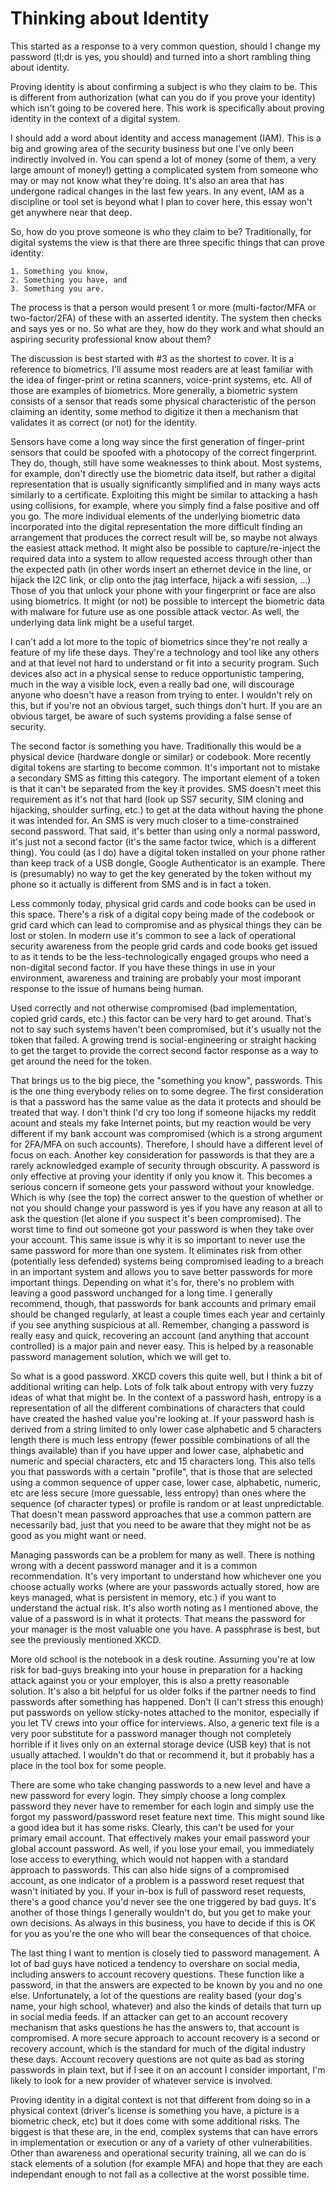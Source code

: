 # Thinking about Identity

This started as a response to a very common question, should I change my password (tl;dr is yes, you should) and turned into a short rambling thing about identity.

Proving identity is about confirming a subject is who they claim to be.  This is different from authorization (what can you do if you prove your identity) which isn't going to be covered here.  This work is specifically about proving identity in the context of a digital system.

I should add a word about identity and access management (IAM).  This is a big and growing area of the security business but one I've only been indirectly involved in.  You can spend a lot of money (some of them, a very large amount of money!) getting a complicated system from someone who may or may not know what they're doing.  It's also an area that has undergone radical changes in the last few years.  In any event, IAM as a discipline or tool set is beyond what I plan to cover here, this essay won't get anywhere near that deep.

So, how do you prove someone is who they claim to be?  Traditionally, for digital systems the view is that there are three specific things that can prove identity: 	

	1. Something you know,
	2. Something you have, and
	3. Something you are.

The process is that a person would present 1 or more (multi-factor/MFA or two-factor/2FA) of these with an asserted identity.  The system then checks and says yes or no.  So what are they, how do they work and what should an aspiring security professional know about them?

The discussion is best started with #3 as the shortest to cover.  It is a reference to biometrics.  I'll assume most readers are at least familiar with the idea of finger-print or retina scanners, voice-print systems, etc.  All of those are examples of biometrics.  More generally, a biometric system consists of a sensor that reads some physical characteristic of the person claiming an identity, some method to digitize it then a mechanism that validates it as correct (or not) for the identity.  

Sensors have come a long way since the first generation of finger-print sensors that could be spoofed with a photocopy of the correct fingerprint.  They do, though, still have some weaknesses to think about.  Most systems, for example, don't directly use the biometric data itself, but rather a digital representation that is usually significantly simplified and in many ways acts similarly to a certificate.  Exploiting this might be similar to attacking a hash using collisions, for example, where you simply find a false positive and off you go.  The more individual elements of the underlying biometric data incorporated into the digital representation the more difficult finding an arrangement that produces the correct result will be, so maybe not always the easiest attack method.  It might also be possible to capture/re-inject the required data into a system to allow requested access through other than the expected path (in other words insert an ethernet device in the line, or hijack the I2C link, or clip onto the jtag interface, hijack a wifi session, ...)  Those of you that unlock your phone with your fingerprint or face are also using biometrics.  It might (or not) be possible to intercept the biometric data with malware for future use as one possible attack vector.  As well, the underlying data link might be a useful target.  

I can't add a lot more to the topic of biometrics since they're not really a feature of my life these days.  They're a technology and tool like any others and at that level not hard to understand or fit into a security program.  Such devices also act in a physical sense to reduce opportunistic tampering, much in the way a visible lock, even a really bad one, will discourage anyone who doesn't have a reason from trying to enter.  I wouldn't rely on this, but if you're not an obvious target, such things don't hurt.  If you are an obvious target, be aware of such systems providing a false sense of security.

The second factor is something you have.  Traditionally this would be a physical device (hardware dongle or similar) or codebook.  More recently digital tokens are starting to become common.  It's important not to mistake a secondary SMS as fitting this category.  The important element of a token is that it can't be separated from the key it provides.  SMS doesn't meet this requirement as it's not that hard (look up SS7 security, SIM cloning and hijacking, shoulder surfing, etc.) to get at the data without having the phone it was intended for.  An SMS is very much closer to a time-constrained second password.  That said, it's better than using only a normal password, it's just not a second factor (it's the same factor twice, which is a different thing).  You could (as I do) have a digital token installed on your phone rather than keep track of a USB dongle, Google Authenticator is an example.  There is (presumably) no way to get the key generated by the token without my phone so it actually is different from SMS and is in fact a token.  

Less commonly today, physical grid cards and code books can be used in this space.  There's a risk of a digital copy being made of the codebook or grid card which can lead to compromise and as physical things they can be lost or stolen.  In modern use it's common to see a lack of operational security awareness from the people grid cards and code books get issued to as it tends to be the less-technologically engaged groups who need a non-digital second factor.  If you have these things in use in your environment, awareness and training are probably your most imporant response to the issue of humans being human.

Used correctly and not otherwise compromised (bad implementation, copied grid cards, etc.) this factor can be very hard to get around.  That's not to say such systems haven't been compromised, but it's usually not the token that failed.  A growing trend is social-engineering or straight hacking to get the target to provide the correct second factor response as a way to get around the need for the token.

That brings us to the big piece, the "something you know", passwords.  This is the one thing everybody relies on to some degree.  The first consideration is that a password has the same value as the data it protects and should be treated that way.  I don't think I'd cry too long if someone hijacks my reddit acount and steals my fake Internet points, but my reaction would be very different if my bank account was compromised (which is a strong argument for 2FA/MFA on such accounts).  Therefore, I should have a different level of focus on each.  Another key consideration for passwords is that they are a rarely acknowledged example of security through obscurity.  A password is only effective at proving your identity if only you know it.  This becomes a serious concern if someone gets your password without your knowledge.  Which is why (see the top) the correct answer to the question of whether or not you should change your password is yes if you have any reason at all to ask the question (let alone if you suspect it's been compromised).  The worst time to find out someone got your password is when they take over your account.  This same issue is why it is so important to never use the same password for more than one system.  It eliminates risk from other (potentially less defended) systems being compromised leading to a breach in an important system and allows you to save better passwords for more important things.  Depending on what it's for, there's no problem with leaving a good password unchanged for a long time.  I generally recommend, though, that passwords for bank accounts and primary email should be changed regularly, at least a couple times each year and certainly if you see anything suspicious at all.  Remember, changing a password is really easy and quick, recovering an account (and anything that account controlled) is a major pain and never easy.  This is helped by a reasonable password management solution, which we will get to.

So what is a good password.  XKCD covers this quite well, but I think a bit of additional writing can help.  Lots of folk talk about entropy with very fuzzy ideas of what that might be.  In the context of a password hash, entropy is a representation of all the different combinations of characters that could have created the hashed value you're looking at.  If your password hash is derived from a string limited to only lower case alphabetic and 5 characters length there is much less entropy (fewer possible combinations of all the things available) than if you have upper and lower case, alphabetic and numeric and special characters, etc and 15 characters long.  This also tells you that passwords with a certain "profile", that is those that are selected using a common sequence of upper case, lower case, alphabetic, numeric, etc are less secure (more guessable, less entropy) than ones where the sequence (of character types) or profile is random or at least unpredictable. That doesn't mean password approaches that use a common pattern are necessarily bad, just that you need to be aware that they might not be as good as you might want or need.

Managing passwords can be a problem for many as well.  There is nothing wrong with a decent password manager and it is a common recommendation.  It's very important to understand how whichever one you choose actually works (where are your passwords actually stored, how are keys managed, what is persistent in memory, etc.) if you want to understand the actual risk.  It's also worth noting as I mentioned above, the value of a password is in what it protects.  That means the password for your manager is the most valuable one you have.  A passphrase is best, but see the previously mentioned XKCD.  

More old school is the notebook in a desk routine.  Assuming you're at low risk for bad-guys breaking into your house in preparation for a hacking attack against you  or your employer, this is also a pretty reasonable solution.  It's also a bit helpful for us older folks if the partner needs to find passwords after something has happened.  Don't (I can't stress this enough) put passwords on yellow sticky-notes attached to the monitor, especially if you let TV crews into your office for interviews.  Also, a generic text file is a very poor substitute for a password manager though not completely horrible if it lives only on an external storage device (USB key) that is not usually attached.  I wouldn't do that or recommend it, but it probably has a place in the tool box for some people.

There are some who take changing passwords to a new level and have a new password for every login.  They simply choose a long complex password they never have to remember for each login and simply use the forgot my password/password reset feature next time.  This might sound like a good idea but it has some risks.  Clearly, this can't be used for your primary email account.  That effectively makes your email password your global account password.  As well, if you lose your email, you immediately lose access to everything, which would not happen with a standard approach to passwords.  This can also hide signs of a compromised account, as one indicator of a problem is a password reset request that wasn't initiated by you.  If your in-box is full of password reset requests, there's a good chance you'd never see the one triggered by bad guys.  It's another of those things I generally wouldn't do, but you get to make your own decisions.  As always in this business, you have to decide if this is OK for you as you're the one who will bear the consequences of that choice.  

The last thing I want to mention is closely tied to password management.  A lot of bad guys have noticed a tendency to overshare on social media, including answers to account recovery questions.  These function like a password, in that the answers are expected to be known by you and no one else.  Unfortunately, a lot of the questions are reality based (your dog's name, your high school, whatever) and also the kinds of details that turn up in social media feeds.  If an attacker can get to an account recovery mechanism that asks questions he has the answers to, that account is compromised.  A more secure approach to account recovery is a second or recovery account, which is the standard for much of the digital industry these days.  Account recovery questions are not quite as bad as storing passwords in plain text, but if I see it on an account I consider important, I'm likely to look for a new provider of whatever service is involved.

Proving identity in a digital context is not that different from doing so in a physical context (driver's license is something you have, a picture is a biometric check, etc) but it does come with some additional risks.  The biggest is that these are, in the end, complex systems that can have errors in implementation or execution or any of a variety of other vulnerabilities.  Other than awareness and operational security training, all we can do is stack elements of a solution (for example MFA) and hope that they are each independant enough to not fail as a collective at the worst possible time.
